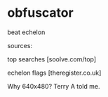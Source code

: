 # obfuscator
beat echelon

sources: 

top searches [soolve.com/top]

echelon flags [theregister.co.uk]


Why 640x480? Terry A told me. 
